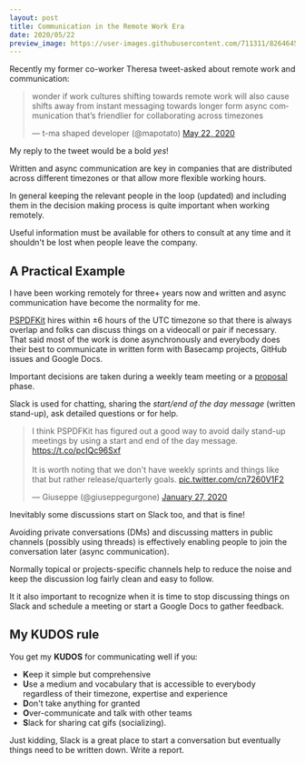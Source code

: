 ```yaml
---
layout: post
title: Communication in the Remote Work Era
date: 2020/05/22
preview_image: https://user-images.githubusercontent.com/711311/82646459-f01e0680-9c14-11ea-84cc-67e1d8bfae3b.png
---
```


Recently my former co-worker Theresa tweet-asked about remote work and communication:

<div class="Copy-embedTweet">
<blockquote class="twitter-tweet"><p lang="en" dir="ltr">wonder if work cultures shifting towards remote work will also cause shifts away from instant messaging towards longer form async communication that’s friendlier for collaborating across timezones</p>&mdash; t-ma shaped developer (@mapotato) <a href="https://twitter.com/mapotato/status/1263645517822562304?ref_src=twsrc%5Etfw">May 22, 2020</a></blockquote> <!-- <script async src="//platform.twitter.com/widgets.js" charset="utf-8"></script> -->
</div>

My reply to the tweet would be a bold _yes_!

Written and async communication are key in companies that are distributed across different timezones or that allow more flexible working hours.

In general keeping the relevant people in the loop (updated) and including them in the decision making process is quite important when working remotely.

Useful information must be available for others to consult at any time and it shouldn't be lost when people leave the company.

## A Practical Example

I have been working remotely for three+ years now and written and async communication have become the normality for me.

[PSPDFKit](https://pspdfkit.com) hires within ±6 hours of the UTC timezone so that there is always overlap and folks can discuss things on a videocall or pair if necessary. That said most of the work is done asynchronously and everybody does their best to communicate in written form with Basecamp projects, GitHub issues and Google Docs.

Important decisions are taken during a weekly team meeting or a [proposal](/proposal-driven-development) phase.

Slack is used for chatting, sharing the _start/end of the day message_ (written stand-up), ask detailed questions or for help.

<div class="Copy-embedTweet">
<blockquote class="twitter-tweet"><p lang="en" dir="ltr">I think PSPDFKit has figured out a good way to avoid daily stand-up meetings by using a start and end of the day message. <a href="https://t.co/pcIQc96Sxf">https://t.co/pcIQc96Sxf</a> <br><br>It is worth noting that we don&#39;t have weekly sprints and things like that but rather release/quarterly goals. <a href="https://t.co/cn7260V1F2">pic.twitter.com/cn7260V1F2</a></p>&mdash; Giuseppe (@giuseppegurgone) <a href="https://twitter.com/giuseppegurgone/status/1221762218573869056?ref_src=twsrc%5Etfw">January 27, 2020</a></blockquote> <!-- <script async src="//platform.twitter.com/widgets.js" charset="utf-8"></script> -->
</div>

Inevitably some discussions start on Slack too, and that is fine!

Avoiding private conversations (DMs) and discussing matters in public channels (possibly using threads) is effectively enabling people to join the conversation later (async communication).

Normally topical or projects-specific channels help to reduce the noise and keep the discussion log fairly clean and easy to follow.

It it also important to recognize when it is time to stop discussing things on Slack and schedule a meeting or start a Google Docs to gather feedback.

## My KUDOS rule

You get my **KUDOS** for communicating well if you:

- **K**eep it simple but comprehensive
- **U**se a medium and vocabulary that is accessible to everybody regardless of their timezone, expertise and experience
- **D**on't take anything for granted
- **O**ver-communicate and talk with other teams
- **S**lack for sharing cat gifs (socializing).

Just kidding, Slack is a great place to start a conversation but eventually things need to be written down. Write a report.

